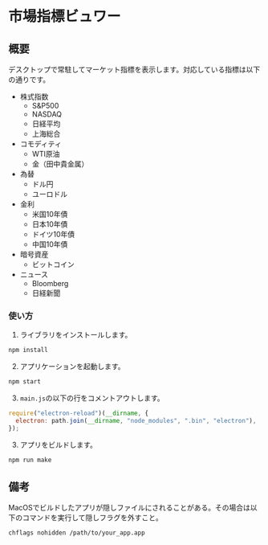 # 市場指標ビュワー

## 概要

デスクトップで常駐してマーケット指標を表示します。対応している指標は以下の通りです。

- 株式指数
  - S&P500
  - NASDAQ
  - 日経平均
  - 上海総合
- コモディティ
  - WTI原油
  - 金（田中貴金属）
- 為替
  - ドル円
  - ユーロドル
- 金利
  - 米国10年債
  - 日本10年債
  - ドイツ10年債
  - 中国10年債
- 暗号資産
  - ビットコイン
- ニュース
  - Bloomberg
  - 日経新聞

### 使い方

1. ライブラリをインストールします。

```bash
npm install
```

2. アプリケーションを起動します。

```bash
npm start
```

3. `main.js`の以下の行をコメントアウトします。

```main.js
require("electron-reload")(__dirname, {
  electron: path.join(__dirname, "node_modules", ".bin", "electron"),
});
```

3. アプリをビルドします。

```bash
npm run make
```

## 備考

MacOSでビルドしたアプリが隠しファイルにされることがある。その場合は以下のコマンドを実行して隠しフラグを外すこと。

```bash
chflags nohidden /path/to/your_app.app
```

